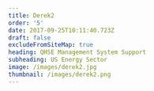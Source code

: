 ```yaml
---
title: Derek2
order: '5'
date: 2017-09-25T10:11:40.723Z
draft: false
excludeFromSiteMap: true
heading: QHSE Management System Support
subheading: US Energy Sector
image: /images/derek2.jpg
thumbnail: /images/derek2.png
---
```


